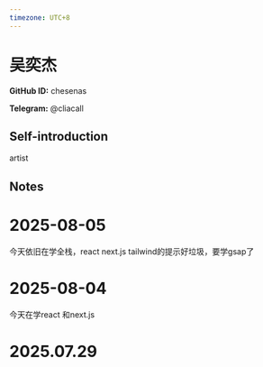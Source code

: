 ```yaml
---
timezone: UTC+8
---
```


# 吴奕杰

**GitHub ID:** chesenas

**Telegram:** @cliacall

## Self-introduction

artist

## Notes

<!-- Content_START -->
# 2025-08-05

今天依旧在学全栈，react next.js tailwind的提示好垃圾，要学gsap了

# 2025-08-04

今天在学react 和next.js

# 2025.07.29


<!-- Content_END -->
